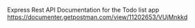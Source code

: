 Express Rest API Documentation for the Todo list app
https://documenter.getpostman.com/view/11202653/VUjMnkkd
